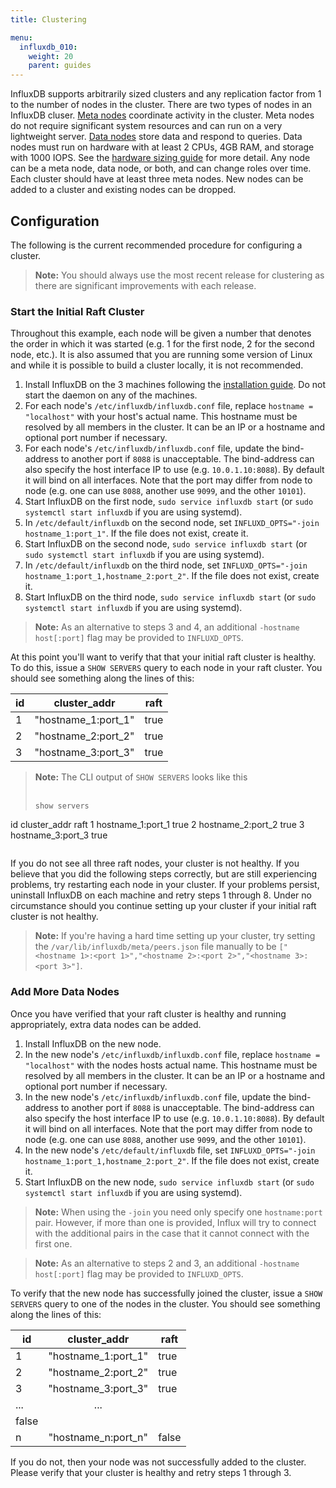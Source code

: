 ```yaml
---
title: Clustering

menu:
  influxdb_010:
    weight: 20
    parent: guides
---
```


InfluxDB supports arbitrarily sized clusters and any replication factor from 1 to the number of nodes in the cluster.
There are two types of nodes in an InfluxDB cluser. 
[Meta nodes](/influxdb/v0.10/concepts/glossary/#meta-node) coordinate activity in the cluster.
Meta nodes do not require significant system resources and can run on a very lightweight server.
[Data nodes](/influxdb/v0.10/concepts/glossary/#data-node) store data and respond to queries.
Data nodes must run on hardware with at least 2 CPUs, 4GB RAM, and storage with 1000 IOPS. 
See the [hardware sizing guide](/influxdb/v0.10/guides/hardware_sizing/) for more detail.
Any node can be a meta node, data node, or both, and can change roles over time.
Each cluster should have at least three meta nodes. 
New nodes can be added to a cluster and existing nodes can be dropped.

## Configuration
The following is the current recommended procedure for configuring a cluster.

> **Note:** You should always use the most recent release for clustering as there are significant improvements with each release.

### Start the Initial Raft Cluster

Throughout this example, each node will be given a number that denotes the order in which it was started (e.g.
1 for the first node, 2 for the second node, etc.).
It is also assumed that you are running some version of Linux and while it is possible to build a cluster locally, it is not recommended.

1. Install InfluxDB on the 3 machines following the [installation guide](/influxdb/v0.10/introduction/installation/).
Do not start the daemon on any of the machines.
2. For each node's `/etc/influxdb/influxdb.conf` file, replace `hostname = "localhost"` with your host's actual name.
This hostname must be resolved by all members in the cluster.
It can be an IP or a hostname and optional port number if necessary.
3. For each node's `/etc/influxdb/influxdb.conf` file, update the bind-address to another port if `8088` is unacceptable.
The bind-address can also specify the host interface IP to use (e.g.
`10.0.1.10:8088`).
By default it will bind on all interfaces.
Note that the port may differ from node to node (e.g.
one can use `8088`, another use `9099`, and the other `10101`).
4. Start InfluxDB on the first node, `sudo service influxdb start` (or `sudo systemctl start influxdb` if you are using systemd).
5. In `/etc/default/influxdb` on the second node, set `INFLUXD_OPTS="-join hostname_1:port_1"`.
If the file does not exist, create it.
6. Start InfluxDB on the second node, `sudo service influxdb start` (or `sudo systemctl start influxdb` if you are using systemd).
7. In `/etc/default/influxdb` on the third node, set `INFLUXD_OPTS="-join hostname_1:port_1,hostname_2:port_2"`.
If the file does not exist, create it.
8. Start InfluxDB on the third node, `sudo service influxdb start` (or `sudo systemctl start influxdb` if you are using systemd).

> **Note:** As an alternative to steps 3 and 4, an additional `-hostname host[:port]` flag may be provided to `INFLUXD_OPTS`.

At this point you'll want to verify that that your initial raft cluster is healthy.
To do this, issue a `SHOW SERVERS` query to each node in your raft cluster.
You should see something along the lines of this:

| id | cluster_addr | raft |
|----|--------------|------|
|  1 | "hostname_1:port_1" |  true |
|  2 | "hostname_2:port_2" |  true |
|  3 | "hostname_3:port_3" |  true |

> **Note:** The CLI output of `SHOW SERVERS` looks like this
> <br>
> <br>
> ```
> show servers
id    cluster_addr            raft
1     hostname_1:port_1       true
2     hostname_2:port_2       true
3     hostname_3:port_3       true
> ```

If you do not see all three raft nodes, your cluster is not healthy.
If you believe that you did the following steps correctly, but are still experiencing problems, try restarting each node in your cluster.
If your problems persist, uninstall InfluxDB on each machine and retry steps 1 through 8.
Under no circumstance should you continue setting up your cluster if your initial raft cluster is not healthy.

> **Note:** If you're having a hard time setting up your cluster, try setting the `/var/lib/influxdb/meta/peers.json` file manually to be `["<hostname 1>:<port 1>","<hostname 2>:<port 2>","<hostname 3>:<port 3>"]`.

### Add More Data Nodes

Once you have verified that your raft cluster is healthy and running appropriately, extra data nodes can be added.

1. Install InfluxDB on the new node.
2. In the new node's `/etc/influxdb/influxdb.conf` file, replace `hostname = "localhost"` with the nodes hosts actual name.
This hostname must be resolved by all members in the cluster.
It can be an IP or a hostname and optional port number if necessary.
3. In the new node's `/etc/influxdb/influxdb.conf` file, update the bind-address to another port if `8088` is unacceptable.
The bind-address can also specify the host interface IP to use (e.g.
`10.0.1.10:8088`).
By default it will bind on all interfaces.
Note that the port may differ from node to node (e.g.
one can use `8088`, another use `9099`, and the other `10101`).
4. In the new node's `/etc/default/influxdb` file, set `INFLUXD_OPTS="-join hostname_1:port_1,hostname_2:port_2"`.
If the file does not exist, create it.
5. Start InfluxDB on the new node, `sudo service influxdb start` (or `sudo systemctl start influxdb` if you are using systemd).

> **Note:** When using the `-join` you need only specify one `hostname:port` pair.
However, if more than one is provided, Influx will try to connect with the additional pairs in the case that it cannot connect with the first one.

> **Note:** As an alternative to steps 2 and 3, an additional `-hostname host[:port]` flag may be provided to `INFLUXD_OPTS`.

To verify that the new node has successfully joined the cluster, issue a `SHOW SERVERS` query to one of the nodes in the cluster.
You should see something along the lines of this:

| id | cluster_addr | raft |
|----|:--------------:|------|
|  1 | "hostname_1:port_1" |  true  |
|  2 | "hostname_2:port_2" |  true  |
|  3 | "hostname_3:port_3" |  true  |
| ...|        ...
|  false |
|  n | "hostname_n:port_n" |  false |

If you do not, then your node was not successfully added to the cluster.
Please verify that your cluster is healthy and retry steps 1 through 3.
